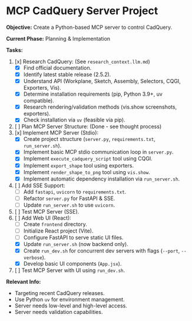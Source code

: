 # MCP CadQuery Server Project

**Objective:** Create a Python-based MCP server to control CadQuery.

**Current Phase:** Planning & Implementation

**Tasks:**

1.  [x] Research CadQuery: (See `research_context.llm.md`)
    *   [x] Find official documentation.
    *   [x] Identify latest stable release (2.5.2).
    *   [x] Understand API (Workplane, Sketch, Assembly, Selectors, CQGI, Exporters, Vis).
    *   [x] Determine installation requirements (pip, Python 3.9+, uv compatible).
    *   [x] Research rendering/validation methods (vis.show screenshots, exporters).
    *   [x] Check installation via `uv` (feasible via pip).
2.  [ ] Plan MCP Server Structure: (Done - see thought process)
3.  [x] Implement MCP Server (Stdio):
    *   [x] Create project structure (`server.py`, `requirements.txt`, `run_server.sh`).
    *   [x] Implement basic MCP stdio communication loop in `server.py`.
    *   [x] Implement `execute_cadquery_script` tool using CQGI.
    *   [x] Implement `export_shape` tool using exporters.
    *   [x] Implement `render_shape_to_png` tool using `vis.show`.
    *   [x] Implement automatic dependency installation via `run_server.sh`.
4.  [ ] Add SSE Support:
    *   [ ] Add `fastapi`, `uvicorn` to `requirements.txt`.
    *   [ ] Refactor `server.py` for FastAPI & SSE.
    *   [ ] Update `run_server.sh` to use `uvicorn`.
5.  [ ] Test MCP Server (SSE).
6.  [ ] Add Web UI (React):
    *   [ ] Create `frontend` directory.
    *   [ ] Initialize React project (Vite).
    *   [ ] Configure FastAPI to serve static UI files.
    *   [x] Update `run_server.sh` (now backend only).
    *   [x] Create `run_dev.sh` for concurrent dev servers with flags (`--port`, `--verbose`).
    *   [x] Develop basic UI components (`App.jsx`).
7.  [ ] Test MCP Server with UI using `run_dev.sh`.

**Relevant Info:**

*   Targeting recent CadQuery releases.
*   Use Python `uv` for environment management.
*   Server needs low-level and high-level access.
*   Server needs validation capabilities.